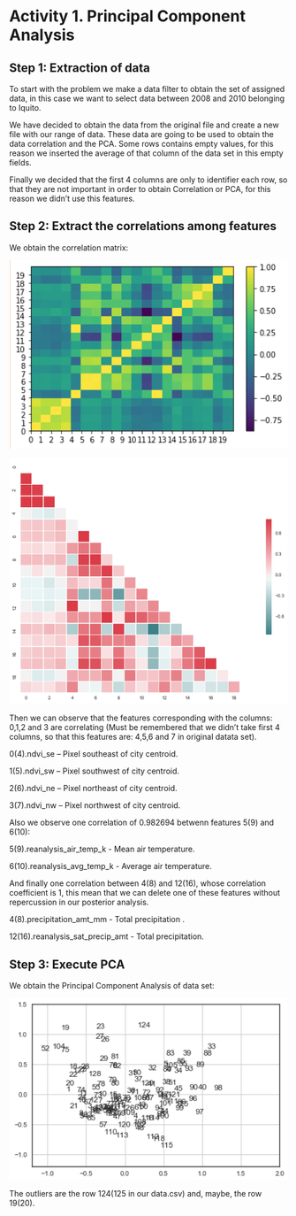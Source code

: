 # Activity 1. Principal Component  Analysis

## Step 1: Extraction of data 

  To start with the problem we make a data filter to obtain the set of assigned data, in this case we want to select data between 2008 and 2010 belonging to Iquito.
  
  We have decided to obtain the data from the original file and create a new file with our range of data. These data are going to be used to obtain the data correlation and the PCA. 
  Some rows contains empty values, for this reason we inserted the average of that column of the data set in this empty fields.
  
  Finally we decided that the first 4 columns are only to identifier each row, so that they are not important in order to obtain Correlation or PCA, for this reason we didn’t use this features.


## Step 2: Extract the correlations among features

  We obtain the correlation matrix:
  
  ![(Fig 1)](https://github.com/AdrianMoPe/Tecnicas-de-Aprendizaje-Automatico/blob/master/Activity_1/Images/Fig1.png)
   
  ![(Fig 2)](https://github.com/AdrianMoPe/Tecnicas-de-Aprendizaje-Automatico/blob/master/Activity_1/Images/Fig1.1.png)
  
  
  Then we can observe that the features corresponding with the columns: 0,1,2 and 3 are correlating (Must be remembered that we didn’t take first 4 columns, so that this features are: 4,5,6 and 7 in original datata set). 
  
  0(4).ndvi_se –  Pixel southeast of city centroid.
  
  1(5).ndvi_sw – Pixel southwest of city centroid.
  
  2(6).ndvi_ne –  Pixel northeast of city centroid.
  
  3(7).ndvi_nw – Pixel northwest of city centroid.
  
 Also we observe one correlation of 0.982694 betwenn features 5(9) and 6(10):
 
  5(9).reanalysis_air_temp_k -  Mean air temperature.
  
  6(10).reanalysis_avg_temp_k - Average air temperature.
  
 And finally one correlation between 4(8) and 12(16), whose correlation coefficient is 1, this mean that we can delete one of these features without repercussion in our posterior analysis. 
 
  4(8).precipitation_amt_mm - Total precipitation .
  
  12(16).reanalysis_sat_precip_amt - Total precipitation.
  

## Step 3: Execute PCA

  We obtain the Principal Component Analysis of data set:
  
  ![(Fig 3)](https://github.com/AdrianMoPe/Tecnicas-de-Aprendizaje-Automatico/blob/master/Activity_1/Images/Fig3.png)
    
 The outliers are the row 124(125 in our data.csv) and, maybe, the row 19(20).
 
